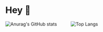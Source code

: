 # Hey 👋

![Anurag's GitHub stats](https://github-readme-stats.vercel.app/api?username=AfonsoCalinas&count_private=true&show_icons=true&theme=great-gatsby)&nbsp; &nbsp; &nbsp; &nbsp; &nbsp; &nbsp;![Top Langs](https://github-readme-stats.vercel.app/api/top-langs/?username=AfonsoCalinas&langs_count=5&layout=compact&theme=great-gatsby)
